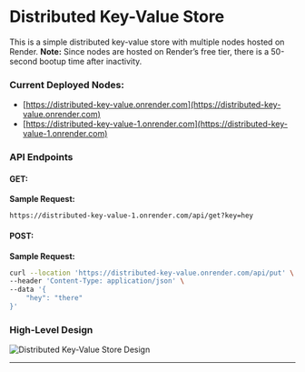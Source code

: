 

# Distributed Key-Value Store

This is a simple distributed key-value store with multiple nodes hosted on Render. **Note:** Since nodes are hosted on Render’s free tier, there is a 50-second bootup time after inactivity.

### Current Deployed Nodes:
- [https://distributed-key-value.onrender.com](https://distributed-key-value.onrender.com)
- [https://distributed-key-value-1.onrender.com](https://distributed-key-value-1.onrender.com)

### API Endpoints

#### GET:
**Sample Request:**
```
https://distributed-key-value-1.onrender.com/api/get?key=hey
```

#### POST: 
**Sample Request:**
```bash
curl --location 'https://distributed-key-value.onrender.com/api/put' \
--header 'Content-Type: application/json' \
--data '{
    "hey": "there"
}'
```

### High-Level Design

![Distributed Key-Value Store Design](https://github.com/user-attachments/assets/fa787473-8729-44f5-b0b0-293ed6ae568a)

--- 
